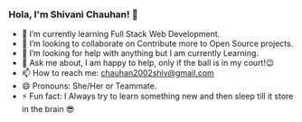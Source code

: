 ### Hola, I'm Shivani Chauhan! 👋

- 🌱 I’m currently learning Full Stack Web Development.
- 👯 I’m looking to collaborate on Contribute more to Open Source projects.
- 🤔 I’m looking for help with anything but I am currently Learning.
- 💬 Ask me about, I am happy to help, only if the ball is in my court!😉
- 📫 How to reach me: chauhan2002shiv@gmail.com
- 😄 Pronouns: She/Her or Teammate. 
- ⚡ Fun fact: I Always try to learn something new and then sleep till it store in the brain 😎
